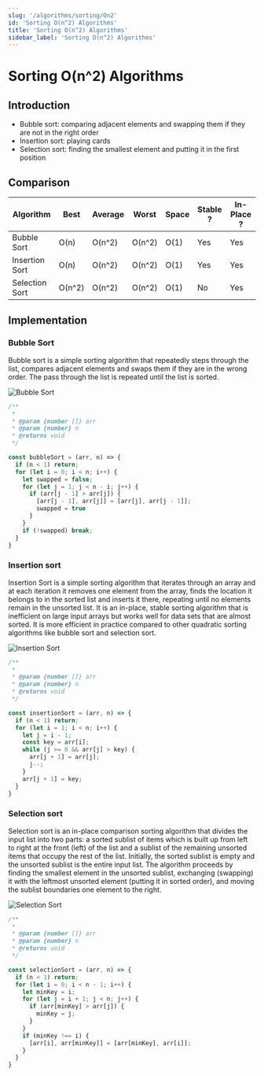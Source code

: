 ```yaml
---
slug: '/algorithms/sorting/On2'
id: 'Sorting O(n^2) Algorithms'
title: 'Sorting O(n^2) Algorithms'
sidebar_label: 'Sorting O(n^2) Algorithms'
---
```


# Sorting O(n^2) Algorithms

## Introduction

- Bubble sort: comparing adjacent elements and swapping them if they are not in the right order
- Insertion sort: playing cards
- Selection sort: finding the smallest element and putting it in the first position

## Comparison

| Algorithm      | Best   | Average | Worst  | Space | Stable ? | In-Place ? |
| -------------- | ------ | ------- | ------ | ----- | -------- | ---------- |
| Bubble Sort    | O(n)   | O(n^2)  | O(n^2) | O(1)  | Yes      | Yes        |
| Insertion Sort | O(n)   | O(n^2)  | O(n^2) | O(1)  | Yes      | Yes        |
| Selection Sort | O(n^2) | O(n^2)  | O(n^2) | O(1)  | No       | Yes        |

## Implementation

### Bubble Sort

Bubble sort is a simple sorting algorithm that repeatedly steps through the list, compares adjacent elements and swaps them if they are in the wrong order. The pass through the list is repeated until the list is sorted.

![Bubble Sort](https://upload.wikimedia.org/wikipedia/commons/c/c8/Bubble-sort-example-300px.gif)

```js title="Bubble Sort" showLineNumbers
/**
 * 
 * @param {number []} arr 
 * @param {number} n 
 * @returns void
 */

const bubbleSort = (arr, n) => {
  if (n < 1) return;
  for (let i = 0; i < n; i++) {
    let swapped = false;
    for (let j = 1; j < n - i; j++) {
      if (arr[j - 1] > arr[j]) {
        [arr[j - 1], arr[j]] = [arr[j], arr[j - 1]];
        swapped = true
      }
    }
    if (!swapped) break;
  }
}
```

### Insertion sort 

Insertion Sort is a simple sorting algorithm that iterates through an array and at each iteration it removes one element from the array, finds the location it belongs to in the sorted list and inserts it there, repeating until no elements remain in the unsorted list. It is an in-place, stable sorting algorithm that is inefficient on large input arrays but works well for data sets that are almost sorted. It is more efficient in practice compared to other quadratic sorting algorithms like bubble sort and selection sort.

![Insertion Sort](https://upload.wikimedia.org/wikipedia/commons/0/0f/Insertion-sort-example-300px.gif)

```js title="Insertion Sort" showLineNumbers
/**
 * 
 * @param {number []} arr 
 * @param {number} n 
 * @returns void
 */

const insertionSort = (arr, n) => {
  if (n < 1) return;
  for (let i = 1; i < n; i++) {
    let j = i - 1;
    const key = arr[i];
    while (j >= 0 && arr[j] > key) {
      arr[j + 1] = arr[j];
      j--;
    }
    arr[j + 1] = key;
  }
}
```

### Selection sort

Selection sort is an in-place comparison sorting algorithm that divides the input list into two parts: a sorted sublist of items which is built up from left to right at the front (left) of the list and a sublist of the remaining unsorted items that occupy the rest of the list. Initially, the sorted sublist is empty and the unsorted sublist is the entire input list. The algorithm proceeds by finding the smallest element in the unsorted sublist, exchanging (swapping) it with the leftmost unsorted element (putting it in sorted order), and moving the sublist boundaries one element to the right.

![Selection Sort](https://upload.wikimedia.org/wikipedia/commons/9/94/Selection-Sort-Animation.gif)

```js title="Selection Sort" showLineNumbers
/**
 * 
 * @param {number []} arr 
 * @param {number} n 
 * @returns void
 */

const selectionSort = (arr, n) => {
  if (n < 1) return;
  for (let i = 0; i < n - 1; i++) {
    let minKey = i;
    for (let j = i + 1; j < n; j++) {
      if (arr[minKey] > arr[j]) {
        minKey = j;
      }
    }
    if (minKey !== i) {
      [arr[i], arr[minKey]] = [arr[minKey], arr[i]];
    }
  }
}
```

